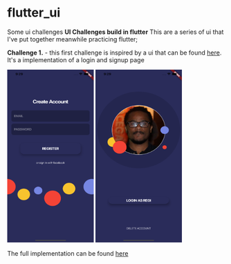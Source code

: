 # flutter_ui
Some ui challenges
**UI Challenges build in flutter**
This are a series of ui that I've put together meanwhile practicing flutter;

**Challenge 1.** - this first challenge is inspired by a ui that can be found [here](https://dribbble.com/shots/3691930-Sign-in-and-Sign-up-views-dark-theme). It's a implementation of a login and signup page

<img src="create_ac.png" width="200" height="400"/> <img src="login.png" width="200" height="400"/>

The full implementation can be found [here](https://github.com/CostaRegi/flutter_ui/tree/feature/challenge_1)
